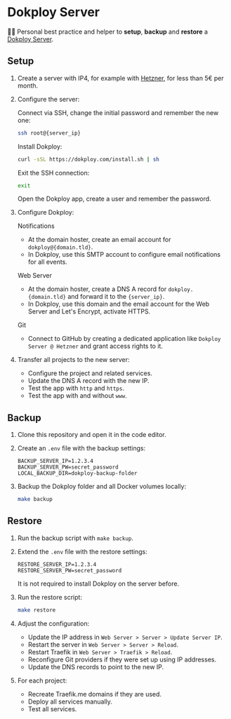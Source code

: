 # Dokploy Server

👨‍💻 Personal best practice and helper to **setup**, **backup** and **restore** a [Dokploy Server](https://dokploy.com/).

## Setup

1. Create a server with IP4, for example with [Hetzner](https://console.hetzner.cloud/), for less than 5€ per month.

2. Configure the server:

    Connect via SSH, change the initial password and remember the new one:

    ```bash
    ssh root@{server_ip}
    ```

    Install Dokploy:

    ```bash
    curl -sSL https://dokploy.com/install.sh | sh
    ```

    Exit the SSH connection:

    ```bash
    exit
    ```

    Open the Dokploy app, create a user and remember the password.

3. Configure Dokploy:

   Notifications

   - At the domain hoster, create an email account for `dokploy@{domain.tld}`.
   - In Dokploy, use this SMTP account to configure email notifications for all events.

   Web Server

   - At the domain hoster, create a DNS A record for `dokploy.{domain.tld}` and forward it to the `{server_ip}`.
   - In Dokploy, use this domain and the  email account for the Web Server and Let's Encrypt, activate HTTPS.

   Git

   - Connect to GitHub by creating a dedicated application like `Dokploy Server @ Hetzner` and grant access rights to it.

4. Transfer all projects to the new server:

   - Configure the project and related services.
   - Update the DNS A record with the new IP.
   - Test the app with `http` and `https`.
   - Test the app with and without `www`.

## Backup

1. Clone this repository and open it in the code editor.

2. Create an `.env` file with the backup settings:

    ```env
    BACKUP_SERVER_IP=1.2.3.4
    BACKUP_SERVER_PW=secret_password
    LOCAL_BACKUP_DIR=dokploy-backup-folder
    ````

3. Backup the Dokploy folder and all Docker volumes locally:

   ```bash
   make backup
   ```

## Restore

1. Run the backup script with `make backup`.

2. Extend the `.env` file with the restore settings:

    ```env
    RESTORE_SERVER_IP=1.2.3.4
    RESTORE_SERVER_PW=secret_password
    ````

    It is not required to install Dokploy on the server before.

3. Run the restore script:

    ```bash
    make restore
    ```

4. Adjust the configuration:

    - Update the IP address in `Web Server > Server > Update Server IP`.
    - Restart the server in `Web Server > Server > Reload`.
    - Restart Traefik in `Web Server > Traefik > Reload`.
    - Reconfigure Git providers if they were set up using IP addresses.
    - Update the DNS records to point to the new IP.

5. For each project:

    - Recreate Traefik.me domains if they are used.
    - Deploy all services manually.
    - Test all services.
